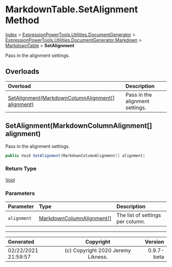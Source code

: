 ﻿# MarkdownTable.SetAlignment Method

[Index](../index.md) > [ExpressionPowerTools.Utilities.DocumentGenerator](ExpressionPowerTools.Utilities.DocumentGenerator.a.md) > [ExpressionPowerTools.Utilities.DocumentGenerator.Markdown](ExpressionPowerTools.Utilities.DocumentGenerator.Markdown.n.md) > [MarkdownTable](ExpressionPowerTools.Utilities.DocumentGenerator.Markdown.MarkdownTable.cs.md) > **SetAlignment**

Pass in the alignment settings.

## Overloads

| Overload | Description |
| :-- | :-- |
| [SetAlignment(MarkdownColumnAlignment[] alignment)](#setalignmentmarkdowncolumnalignment[]-alignment) | Pass in the alignment settings. |
## SetAlignment(MarkdownColumnAlignment[] alignment)

Pass in the alignment settings.

```csharp
public Void SetAlignment(MarkdownColumnAlignment[] alignment)
```

### Return Type

 [Void](https://docs.microsoft.com/dotnet/api/system.void) 

### Parameters

| Parameter | Type | Description |
| :-- | :-- | :-- |
| `alignment` | [MarkdownColumnAlignment[]](ExpressionPowerTools.Utilities.DocumentGenerator.Markdown.MarkdownColumnAlignment.cs.md) | The list of settings per column. |



---

| Generated | Copyright | Version |
| :-- | :-: | --: |
| 02/22/2021 21:59:57 | (c) Copyright 2020 Jeremy Likness. | 0.9.7-beta |
